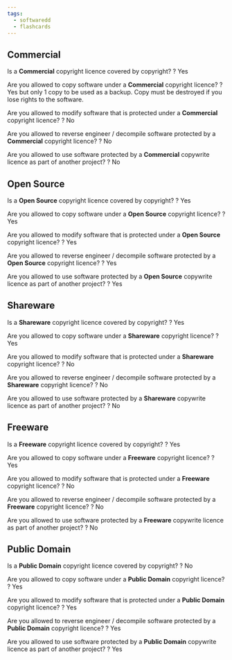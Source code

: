 ```yaml
---
tags:
  - softwaredd
  - flashcards
---
```

## Commercial

Is a **Commercial** copyright licence covered by copyright? 
?
Yes

Are you allowed to copy software under a **Commercial** copyright licence?
?
Yes but only 1 copy to be used as a backup. Copy must be destroyed if you lose rights to the software.

Are you allowed to modify software that is protected under a **Commercial** copyright licence?
?
No


Are you allowed to reverse engineer / decompile software protected by a **Commercial** copyright licence?
?
No


Are you allowed to use software protected by a **Commercial** copywrite licence as part of another project?
?
No
## Open Source

Is a **Open Source** copyright licence covered by copyright? 
?
Yes


Are you allowed to copy software under a **Open Source** copyright licence?
?
Yes

Are you allowed to modify software that is protected under a **Open Source** copyright licence?
?
Yes

Are you allowed to reverse engineer / decompile software protected by a **Open Source** copyright licence?
?
Yes

Are you allowed to use software protected by a **Open Source** copywrite licence as part of another project?
?
Yes
## Shareware

Is a **Shareware** copyright licence covered by copyright? 
?
Yes

Are you allowed to copy software under a **Shareware** copyright licence?
?
Yes

Are you allowed to modify software that is protected under a **Shareware** copyright licence?
?
No

Are you allowed to reverse engineer / decompile software protected by a **Shareware** copyright licence?
?
No

Are you allowed to use software protected by a **Shareware** copywrite licence as part of another project?
?
No
## Freeware

Is a **Freeware** copyright licence covered by copyright? 
?
Yes

Are you allowed to copy software under a **Freeware** copyright licence?
?
Yes

Are you allowed to modify software that is protected under a **Freeware** copyright licence?
?
No

Are you allowed to reverse engineer / decompile software protected by a **Freeware** copyright licence?
?
No

Are you allowed to use software protected by a **Freeware** copywrite licence as part of another project?
?
No
## Public Domain

Is a **Public Domain** copyright licence covered by copyright? 
?
No

Are you allowed to copy software under a **Public Domain** copyright licence?
?
Yes

Are you allowed to modify software that is protected under a **Public Domain** copyright licence?
?
Yes

Are you allowed to reverse engineer / decompile software protected by a **Public Domain** copyright licence?
?
Yes

Are you allowed to use software protected by a **Public Domain** copywrite licence as part of another project?
?
Yes

